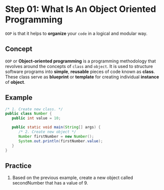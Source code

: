 # Step 01: What Is An Object Oriented Programming
  `OOP` is that it helps to **organize** your `code` in a logical and modular way.

## Concept
`OOP` or **Object-oriented programming** is a programming methodology that revolves around the concepts of `class` and `object`. It is used to structure software programs into **simple**, **reusable** pieces of code known as **class**. These class serve as **blueprint** or **template** for creating individual **instance** of **object**.

## Example
```java
/* 1. Create new class. */
public class Number {
   public int value = 10;

   public static void main(String[] args) {
      /* 2. Create new object */
      Number firstNumber = new Number(); 
      System.out.println(firstNumber.value);
   }
}
```

## Practice

1. Based on the previous example, create a new object called secondNumber that has a value of 9.
